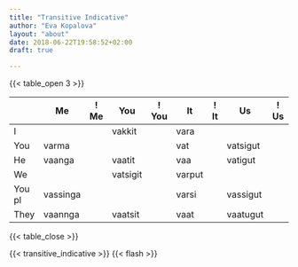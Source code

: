 ```yaml
---
title: "Transitive Indicative"
author: "Eva Kopalova"
layout: "about"
date: 2018-06-22T19:58:52+02:00
draft: true

---
```


{{< table_open 3 >}}

|      |  Me    |! Me   |You      |! You    |It     |! It  |Us      |! Us     |You pl  |! You pl | Them    |! Them|
|----- |------- |------ |-------- |-------- |------ |----- |------- |-------- |------- |-------  |-------- | -----|
|I     |        |       |vakkit   |         |vara   |      |        |         |vassi   |nngilassi|vakka    |         |
|You   |varma   |       |         |         |vat    |      |vatsigut|         |        |         |vatit    |         |
|He    |vaanga  |       |vaatit   |         |vaa    |      |vatigut |         |vassi   |         |vai      |         |
|We    |        |       |vatsigit |         |varput |      |        |         |vassi   |         |vavut    |nngilagut|
|You pl|vassinga|       |         |         |varsi  |      |vassigut|         |        |         |vasi     |         |
|They  |vaannga |       |vaatsit  |         |vaat   |      |vaatugut|         |vaasi   |         |vaat     |         |
{{< table_close >}}

{{< transitive_indicative >}}
{{< flash >}}
